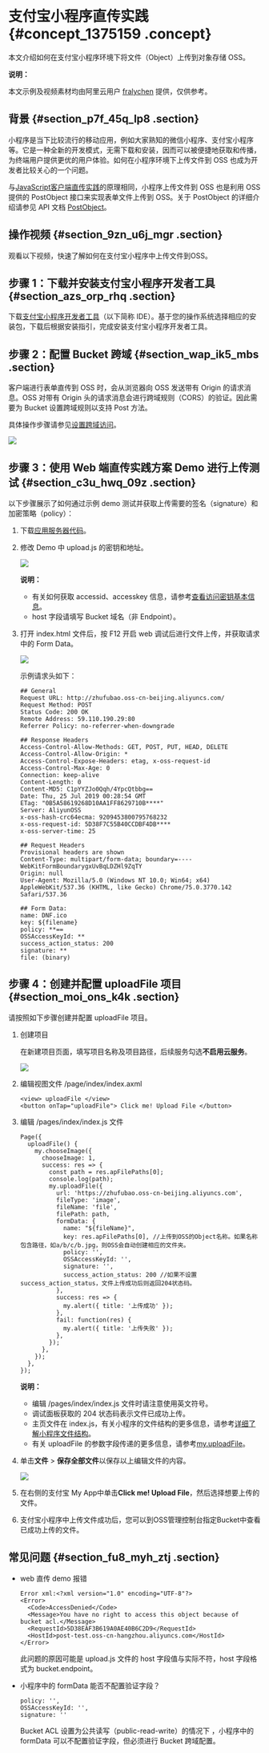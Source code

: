 # 支付宝小程序直传实践 {#concept_1375159 .concept}

本文介绍如何在支付宝小程序环境下将文件（Object）上传到对象存储 OSS。

**说明：** 

本文示例及视频素材均由阿里云用户 [fralychen](https://www.yuque.com/bzxr) 提供，仅供参考。

## 背景 {#section_p7f_45q_lp8 .section}

小程序是当下比较流行的移动应用，例如大家熟知的微信小程序、支付宝小程序等。它是一种全新的开发模式，无需下载和安装，因而可以被便捷地获取和传播，为终端用户提供更优的用户体验。如何在小程序环境下上传文件到 OSS 也成为开发者比较关心的一个问题。

与[JavaScript客户端直传实践](https://help.aliyun.com/document_detail/31925.html)的原理相同，小程序上传文件到 OSS 也是利用 OSS 提供的 PostObject 接口来实现表单文件上传到 OSS。关于 PostObject 的详细介绍请参见 API 文档 [PostObject](https://help.aliyun.com/document_detail/31988.html)。

## 操作视频 {#section_9zn_u6j_mgr .section}

观看以下视频，快速了解如何在支付宝小程序中上传文件到OSS。

  

## 步骤 1：下载并安装支付宝小程序开发者工具 {#section_azs_orp_rhq .section}

下载[支付宝小程序开发者工具](https://docs.alipay.com/mini/ide/download)（以下简称 IDE）。基于您的操作系统选择相应的安装包，下载后根据安装指引，完成安装支付宝小程序开发者工具。

## 步骤 2：配置 Bucket 跨域 {#section_wap_ik5_mbs .section}

客户端进行表单直传到 OSS 时，会从浏览器向 OSS 发送带有 Origin 的请求消息。OSS 对带有 Origin 头的请求消息会进行跨域规则（CORS）的验证。因此需要为 Bucket 设置跨域规则以支持 Post 方法。

具体操作步骤请参见[设置跨域访问](../cn.zh-CN/控制台用户指南/管理存储空间/设置跨域访问.md#)。

![](http://static-aliyun-doc.oss-cn-hangzhou.aliyuncs.com/assets/img/1095457/156533773353552_zh-CN.png)

## 步骤 3：使用 Web 端直传实践方案 Demo 进行上传测试 {#section_c3u_hwq_09z .section}

以下步骤展示了如何通过示例 demo 测试并获取上传需要的签名（signature）和加密策略（policy）：

1.  下载[应用服务器代码](https://docs-aliyun.cn-hangzhou.oss.aliyun-inc.com/internal/oss/0.0.4/assets/sample/oss-h5-upload-js-direct.zip)。
2.  修改 Demo 中 upload.js 的密钥和地址。

    ![](http://static-aliyun-doc.oss-cn-hangzhou.aliyuncs.com/assets/img/1095457/156533773353251_zh-CN.jpg)

    **说明：** 

    -   有关如何获取 accessid、accesskey 信息，请参考[查看访问密钥基本信息](../../../../../cn.zh-CN/用户指南/安全设置/访问密钥/查看访问密钥基本信息.md#)。
    -   host 字段请填写 Bucket 域名（非 Endpoint）。
3.  打开 index.html 文件后，按 F12 开启 web 调试后进行文件上传，并获取请求中的 Form Data。

    ![](http://static-aliyun-doc.oss-cn-hangzhou.aliyuncs.com/assets/img/1095457/156533773353264_zh-CN.png)

    示例请求头如下：

    ``` {#codeblock_73g_ljz_j1f}
    ## General
    Request URL: http://zhufubao.oss-cn-beijing.aliyuncs.com/
    Request Method: POST
    Status Code: 200 OK
    Remote Address: 59.110.190.29:80
    Referrer Policy: no-referrer-when-downgrade
    
    ## Response Headers
    Access-Control-Allow-Methods: GET, POST, PUT, HEAD, DELETE
    Access-Control-Allow-Origin: *
    Access-Control-Expose-Headers: etag, x-oss-request-id
    Access-Control-Max-Age: 0
    Connection: keep-alive
    Content-Length: 0
    Content-MD5: C1pYYZJo0Qqh/4YpcQtbbg==
    Date: Thu, 25 Jul 2019 00:28:54 GMT
    ETag: "0B5A58619268D10AA1FF8629710B****"
    Server: AliyunOSS
    x-oss-hash-crc64ecma: 9209453800795768232
    x-oss-request-id: 5D38F7C55B40CCDBF4DB****
    x-oss-server-time: 25
    
    ## Request Headers
    Provisional headers are shown
    Content-Type: multipart/form-data; boundary=----WebKitFormBoundarygxUvBqLDZHl9ZqTY
    Origin: null
    User-Agent: Mozilla/5.0 (Windows NT 10.0; Win64; x64) AppleWebKit/537.36 (KHTML, like Gecko) Chrome/75.0.3770.142 Safari/537.36
    
    ## Form Data:
    name: DNF.ico
    key: ${filename}
    policy: **==
    OSSAccessKeyId: **
    success_action_status: 200
    signature: **
    file: (binary)
    ```


## 步骤 4：创建并配置 uploadFile 项目 {#section_moi_ons_k4k .section}

请按照如下步骤创建并配置 uploadFile 项目。

1.  创建项目

    在新建项目页面，填写项目名称及项目路径，后续服务勾选**不启用云服务**。

    ![](http://static-aliyun-doc.oss-cn-hangzhou.aliyuncs.com/assets/img/1095457/156533773353295_zh-CN.jpg)

2.  编辑视图文件 /page/index/index.axml

    ``` {#codeblock_k8k_mi9_otz}
    <view> uploadFile </view>
    <button onTap="uploadFile"> Click me! Upload File </button>
    ```

3.  编辑 /pages/index/index.js 文件

    ``` {#codeblock_3nm_7or_0kd}
    Page({
      uploadFile() {
        my.chooseImage({
          chooseImage: 1,
          success: res => {
            const path = res.apFilePaths[0];
            console.log(path);
            my.uploadFile({
              url: 'https://zhufubao.oss-cn-beijing.aliyuncs.com',
              fileType: 'image',
              fileName: 'file',
              filePath: path,
              formData: {
                name: "${fileName}",
                key: res.apFilePaths[0], //上传到OSS的Object名称。如果名称包含路径，如a/b/c/b.jpg，则OSS会自动创建相应的文件夹。
                policy: '',
                OSSAccessKeyId: '',
                signature: '',
                success_action_status: 200 //如果不设置success_action_status，文件上传成功后则返回204状态码。
              },
              success: res => {
                my.alert({ title: '上传成功' });
              },
              fail: function(res) {
                my.alert({ title: '上传失败' });
              },
            });
          },
        });
      },
    });
    ```

    **说明：** 

    -   编辑 /pages/index/index.js 文件时请注意使用英文符号。
    -   调试面板获取的 204 状态码表示文件已成功上传。
    -   主页文件在 index.js，有关小程序的文件结构的更多信息，请参考[详细了解小程序文件结构](https://docs.alipay.com/mini/developer/todo-demo-detail)。
    -   有关 uploadFile 的参数字段传递的更多信息，请参考[my.uploadFile](https://docs.alipay.com/mini/api/kmq4hc)。
4.  单击**文件** \> **保存全部文件**以保存以上编辑文件的内容。

    ![](http://static-aliyun-doc.oss-cn-hangzhou.aliyuncs.com/assets/img/1095457/156533773454401_zh-CN.jpg)

5.  在右侧的支付宝 My App中单击**Click me! Upload File**，然后选择想要上传的文件。
6.  支付宝小程序中上传文件成功后，您可以到OSS管理控制台指定Bucket中查看已成功上传的文件。

## 常见问题 {#section_fu8_myh_ztj .section}

-   web 直传 demo 报错

    ``` {#codeblock_iwr_4fn_gti}
    Error xml:<?xml version="1.0" encoding="UTF-8"?>
    <Error>
      <Code>AccessDenied</Code>
      <Message>You have no right to access this object because of bucket acl.</Message>
      <RequestId>5D38EAF3B619A0AE40B6C2D9</RequestId>
      <HostId>post-test.oss-cn-hangzhou.aliyuncs.com</HostId>
    </Error>
    ```

    此问题的原因可能是 upload.js 文件的 host 字段值与实际不符，host 字段格式为 bucket.endpoint。

-   小程序中的 formData 能否不配置验证字段？

    ``` {#codeblock_dxd_edu_hg0}
    policy: '',
    OSSAccessKeyId: '',
    signature: ''
    ```

    Bucket ACL 设置为公共读写（public-read-write）的情况下 ，小程序中的 formData 可以不配置验证字段，但必须进行 Bucket 跨域配置。


